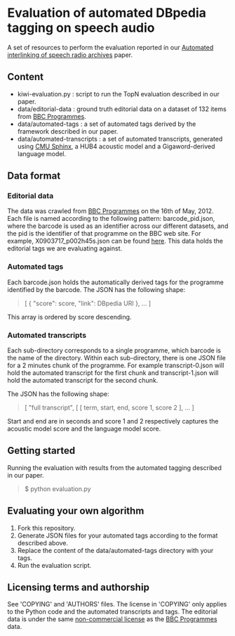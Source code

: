 Evaluation of automated DBpedia tagging on speech audio
=======================================================

A set of resources to perform the evaluation reported in our [Automated interlinking of speech radio archives](http://events.linkeddata.org/ldow2012/papers/ldow2012-paper-11.pdf) paper.

Content
-------

* kiwi-evaluation.py : script to run the TopN evaluation described in our paper.
* data/editorial-data : ground truth editorial data on a dataset of 132 items from [BBC Programmes](http://www.bbc.co.uk/programmes).
* data/automated-tags : a set of automated tags derived by the framework described in our paper.
* data/automated-transcripts : a set of automated transcripts, generated using [CMU Sphinx](http://cmusphinx.sourceforge.net/), a HUB4 acoustic model and a Gigaword-derived language model.

Data format
-----------

### Editorial data

The data was crawled from [BBC Programmes](http://www.bbc.co.uk/programmes) on the 16th of May, 2012.
Each file is named according to the following pattern: barcode\_pid.json, where the barcode is used
as an identifier across our different datasets, and the pid is the identifier of that programme on the
BBC web site. For example, X0903717\_p002h45s.json can be found [here](http://www.bbc.co.uk/programmes/p002h45s).
This data holds the editorial tags we are evaluating against.

### Automated tags

Each barcode.json holds the automatically derived tags for the programme identified by the barcode.
The JSON has the following shape:

> \[ \{ "score": score, "link": DBpedia URI \}, ... \]

This array is ordered by score descending.

### Automated transcripts

Each sub-directory corresponds to a single programme, which barcode is the name of the directory.
Within each sub-directory, there is one JSON file for a 2 minutes chunk of the programme. For
example transcript-0.json will hold the automated transcript for the first chunk and transcript-1.json
will hold the automated transcript for the second chunk.

The JSON has the following shape:

> \[ "full transcript", \[ \[ term, start, end, score 1, score 2 \], ... \]

Start and end are in seconds and score 1 and 2 respectively captures the acoustic model score
and the language model score.

Getting started
---------------

Running the evaluation with results from the automated tagging described in
our paper.

> $ python evaluation.py 

Evaluating your own algorithm
-----------------------------

1. Fork this repository.
2. Generate JSON files for your automated tags according to the format described above.
3. Replace the content of the data/automated-tags directory with your tags.
4. Run the evaluation script.

Licensing terms and authorship
------------------------------

See 'COPYING' and 'AUTHORS' files.
The license in 'COPYING' only applies to the Python code and the automated transcripts and tags.
The editorial data is under the same [non-commercial license](http://backstage.bbc.co.uk/archives/2005/01/terms_of_use.html)
as the [BBC Programmes](http://www.bbc.co.uk/programmes) data.
